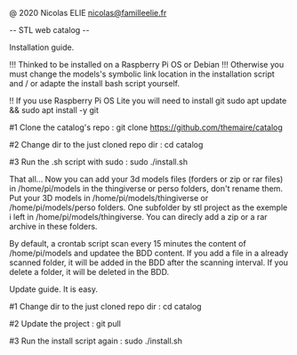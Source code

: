 @ 2020    Nicolas ELIE
nicolas@familleelie.fr

-- STL web catalog --

Installation guide.

!!! Thinked to be installed on a Raspberry Pi OS or Debian !!!
Otherwise you must change the models's symbolic link location in the installation script and / or adapte the install bash script yourself.

!! If you use Raspberry Pi OS Lite you will need to install git
sudo apt update && sudo apt install -y git


#1 Clone the catalog's repo : 
git clone https://github.com/themaire/catalog

#2
Change dir to the just cloned repo dir :
cd catalog

#3
Run the .sh script with sudo :
sudo ./install.sh

That all... Now you can add your 3d models files (forders or zip or rar files) in /home/pi/models in the thingiverse or perso folders, don't rename them.
Put your 3D models in /home/pi/models/thingiverse or /home/pi/models/perso folders. One subfolder by stl project as the exemple i left in /home/pi/models/thingiverse. You can direcly add a zip or a rar archive in these folders.

By default, a crontab script scan every 15 minutes the content of /home/pi/models and updatee the BDD content.
If you add a file in a already scanned folder, it will be added in the BDD after the scanning interval.
If you delete a folder, it will be deleted in the BDD.


Update guide.
It is easy. 

#1
Change dir to the just cloned repo dir :
cd catalog

#2
Update the project :
git pull

#3
Run the install script again :
sudo ./install.sh
